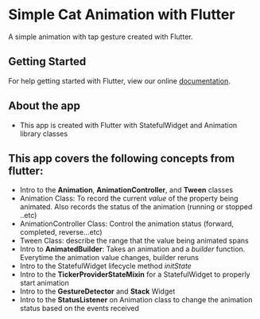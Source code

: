 # Simple Cat Animation with Flutter

A simple animation with tap gesture created with Flutter.

## Getting Started

For help getting started with Flutter, view our online
[documentation](https://flutter.io/).

## About the app

- This app is created with Flutter with StatefulWidget and Animation library classes

## This app covers the following concepts from flutter:

- Intro to the **Animation**, **AnimationController**, and **Tween** classes
- Animation Class: To record the current _value_ of the property being animated. Also records the status of the animation (running or stopped ..etc)
- AnimationController Class: Control the animation status (forward, completed, reverse...etc)
- Tween Class: describe the range that the value being animated spans
- Intro to **AnimatedBuilder**: Takes an animation and a _builder_ function. Everytime the animation value changes, builder reruns
- Intro to the StatefulWidget lifecycle method _initState_
- Intro to the **TickerProviderStateMixin** for a StatefulWidget to properly start animation
- Intro to the **GestureDetector** and **Stack** Widget
- Intro to the **StatusListener** on Animation class to change the animation status based on the events received
